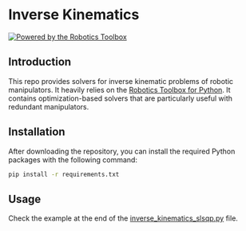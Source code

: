 # Inverse Kinematics

[![Powered by the Robotics Toolbox](https://raw.githubusercontent.com/petercorke/robotics-toolbox-python/master/.github/svg/rtb_powered.min.svg)](https://github.com/petercorke/robotics-toolbox-python)

## Introduction
This repo provides solvers for inverse kinematic problems of robotic manipulators. It heavily relies on the [Robotics Toolbox for Python](https://github.com/petercorke/robotics-toolbox-python). It contains optimization-based solvers that are particularly useful with redundant manipulators.

## Installation
After downloading the repository, you can install the required Python packages with the following command:
```bash
pip install -r requirements.txt
```

## Usage
Check the example at the end of the [inverse_kinematics_slsqp.py](/inverse_kinematics_slsqp.py) file.

